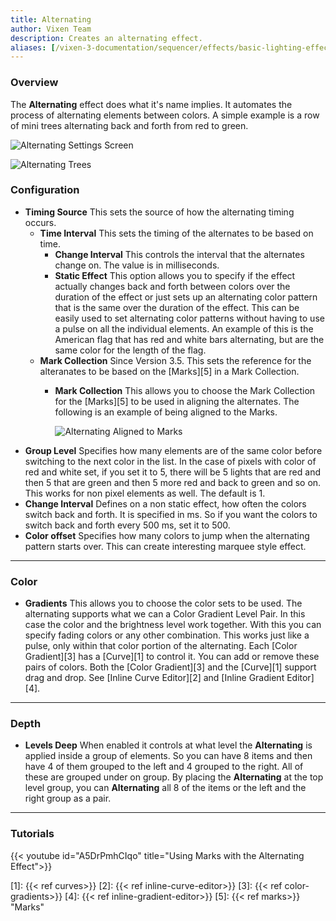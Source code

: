 ```yaml
---
title: Alternating
author: Vixen Team
description: Creates an alternating effect.
aliases: [/vixen-3-documentation/sequencer/effects/basic-lighting-effects/alternating/]
---
```


### Overview

The **Alternating** effect does what it's name implies. It automates the process of alternating elements between colors. A simple example is a row of mini trees alternating back and forth from red to green.

![Alternating Settings Screen](/images/docs/usage/sequencer/effects/basic/alternating/Alternatingsettings-174x300.png)

![Alternating Trees](/images/docs/usage/sequencer/effects/basic/alternating/AlternatingTrees-300x31.png)

### Configuration

* **Timing Source** This sets the source of how the alternating timing occurs.
  * **Time Interval** This sets the timing of the alternates to be based on time.
    * **Change Interval** This controls the interval that the alternates change on. The value is in milliseconds.
    * **Static Effect** This option allows you to specify if the effect actually changes back and forth between colors over the duration of the effect or just sets up an alternating color pattern that is the same over the duration of the effect. This can be easily used to set alternating color patterns without having to use a pulse on all the individual elements. An example of this is the American flag that has red and white bars alternating, but are the same color for the length of the flag.
  * **Mark Collection** Since Version 3.5. This sets the reference for the alteranates to be based on the [Marks][5] in a Mark Collection. 
    * **Mark Collection** This allows you to choose the Mark Collection for the [Marks][5] to be used in aligning the alternates. The following is an example of being aligned to the Marks.

        ![Alternating Aligned to Marks](/images/docs/usage/sequencer/effects/basic/alternating/AlternatingMarks-300x88.png)
* **Group Level** Specifies how many elements are of the same color before switching to the next color in the list. In the case of pixels with color of red and white set, if you set it to 5, there will be 5 lights that are red and then 5 that are green and then 5 more red and back to green and so on. This works for non pixel elements as well. The default is 1.
* **Change Interval** Defines on a non static effect, how often the colors switch back and forth. It is specified in ms. So if you want the colors to switch back and forth every 500 ms, set it to 500.
* **Color offset** Specifies how many colors to jump when the alternating pattern starts over. This can create interesting marquee style effect.

---

### Color

* **Gradients** This allows you to choose the color sets to be used. The alternating supports what we can a Color Gradient Level Pair. In this case the color and the brightness level work together. With this you can specify fading colors or any other combination. This works just like a pulse, only within that color portion of the alternating. Each [Color Gradient][3] has a [Curve][1] to control it. You can add or remove these pairs of colors. Both the [Color Gradient][3] and the [Curve][1] support drag and drop. See [Inline Curve Editor][2] and [Inline Gradient Editor][4].

---

### Depth

* **Levels Deep** When enabled it controls at what level the **Alternating** is applied inside a group of elements. So you can have 8 items and then have 4 of them grouped to the left and 4 grouped to the right. All of these are grouped under on group. By placing the **Alternating** at the top level group, you can **Alternating** all 8 of the items or the left and the right group as a pair.

---

### Tutorials

{{< youtube id="A5DrPmhCIqo" title="Using Marks with the Alternating Effect">}}

[1]: {{< ref curves>}}
[2]: {{< ref inline-curve-editor>}}
[3]: {{< ref color-gradients>}}
[4]: {{< ref inline-gradient-editor>}}
[5]: {{< ref marks>}} "Marks"
